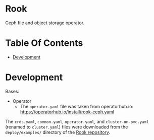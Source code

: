 # Rook
Ceph file and object storage operator.

# Table Of Contents
- [Development](#development)

# Development
Bases:
- Operator
  - The `operator.yaml` file was taken from operatorhub.io: https://operatorhub.io/install/rook-ceph.yaml

The `crds.yaml`, `common.yaml`, `operator.yaml`, and `cluster-on-pvc.yaml` (renamed to `cluster.yaml`) files were downloaded from the `deploy/examples/` directory of the [Rook repository](https://github.com/rook/rook/).